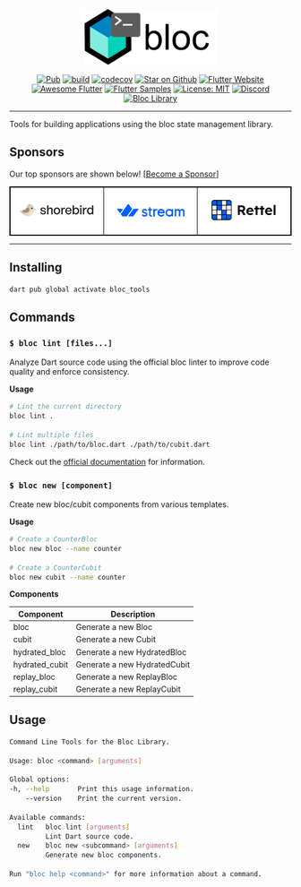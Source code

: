 <p align="center">
<img src="https://raw.githubusercontent.com/felangel/bloc/master/assets/logos/bloc_tools.png" height="100" alt="Bloc Tools" />
</p>

<p align="center">
<a href="https://pub.dev/packages/bloc_tools"><img src="https://img.shields.io/pub/v/bloc_tools.svg" alt="Pub"></a>
<a href="https://github.com/felangel/bloc/actions"><img src="https://github.com/felangel/bloc/actions/workflows/main.yaml/badge.svg" alt="build"></a>
<a href="https://codecov.io/gh/felangel/bloc"><img src="https://codecov.io/gh/felangel/Bloc/branch/master/graph/badge.svg" alt="codecov"></a>
<a href="https://github.com/felangel/bloc"><img src="https://img.shields.io/github/stars/felangel/bloc.svg?style=flat&logo=github&colorB=deeppink&label=stars" alt="Star on Github"></a>
<a href="https://flutter.dev/docs/development/data-and-backend/state-mgmt/options#bloc--rx"><img src="https://img.shields.io/badge/flutter-website-deepskyblue.svg" alt="Flutter Website"></a>
<a href="https://github.com/Solido/awesome-flutter#standard"><img src="https://img.shields.io/badge/awesome-flutter-blue.svg?longCache=true" alt="Awesome Flutter"></a>
<a href="https://fluttersamples.com"><img src="https://img.shields.io/badge/flutter-samples-teal.svg?longCache=true" alt="Flutter Samples"></a>
<a href="https://opensource.org/licenses/MIT"><img src="https://img.shields.io/badge/license-MIT-purple.svg" alt="License: MIT"></a>
<a href="https://discord.gg/bloc"><img src="https://img.shields.io/discord/649708778631200778.svg?logo=discord&color=blue" alt="Discord"></a>
<a href="https://github.com/felangel/bloc"><img src="https://tinyurl.com/bloc-library" alt="Bloc Library"></a>
</p>

---

Tools for building applications using the bloc state management library.

## Sponsors

Our top sponsors are shown below! [[Become a Sponsor](https://github.com/sponsors/felangel)]

<table style="background-color: white; border: 1px solid black">
    <tbody>
        <tr>
            <td align="center" style="border: 1px solid black">
                <a href="https://shorebird.dev"><img src="https://raw.githubusercontent.com/felangel/bloc/master/assets/sponsors/shorebird.png" width="225"/></a>
            </td>            
            <td align="center" style="border: 1px solid black">
                <a href="https://getstream.io/chat/flutter/tutorial/?utm_source=Github&utm_medium=Github_Repo_Content_Ad&utm_content=Developer&utm_campaign=Github_Jan2022_FlutterChat&utm_term=bloc"><img src="https://raw.githubusercontent.com/felangel/bloc/master/assets/sponsors/stream.png" width="225"/></a>
            </td>
            <td align="center" style="border: 1px solid black">
                <a href="https://rettelgame.com/"><img src="https://raw.githubusercontent.com/felangel/bloc/master/assets/sponsors/rettel.png" width="225"/></a>
            </td>
        </tr>
    </tbody>
</table>

---

## Installing

```sh
dart pub global activate bloc_tools
```

## Commands

### `$ bloc lint [files...]`

Analyze Dart source code using the official bloc linter to improve code quality and enforce consistency.

**Usage**

```sh
# Lint the current directory
bloc lint .

# Lint multiple files
bloc lint ./path/to/bloc.dart ./path/to/cubit.dart
```

Check out the [official documentation](https://bloclibrary.dev/lint/) for information.

### `$ bloc new [component]`

Create new bloc/cubit components from various templates.

**Usage**

```sh
# Create a CounterBloc
bloc new bloc --name counter

# Create a CounterCubit
bloc new cubit --name counter
```

**Components**

| Component      | Description                  |
| -------------- | ---------------------------- |
| bloc           | Generate a new Bloc          |
| cubit          | Generate a new Cubit         |
| hydrated_bloc  | Generate a new HydratedBloc  |
| hydrated_cubit | Generate a new HydratedCubit |
| replay_bloc    | Generate a new ReplayBloc    |
| replay_cubit   | Generate a new ReplayCubit   |

## Usage

```sh
Command Line Tools for the Bloc Library.

Usage: bloc <command> [arguments]

Global options:
-h, --help       Print this usage information.
    --version    Print the current version.

Available commands:
  lint   bloc lint [arguments]
         Lint Dart source code.
  new    bloc new <subcommand> [arguments]
         Generate new bloc components.

Run "bloc help <command>" for more information about a command.
```
